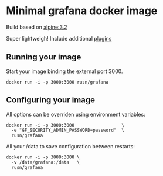 # Minimal grafana docker image

Build based on [alpine:3.2](https://registry.hub.docker.com/_/alpine/)

Super lightweigh!
Include additional [plugins](https://github.com/grafana/grafana-plugins)

## Running your image

Start your image binding the external port 3000.

```
docker run -i -p 3000:3000 rusn/grafana
```

## Configuring your image

All options can be overriden using environment variables:

```
docker run -i -p 3000:3000                  \
  -e "GF_SECURITY_ADMIN_PASSWORD=password"  \
  rusn/grafana
```

All your /data to save configuration between restarts:

```
docker run -i -p 3000:3000 \
  -v /data/grafana:/data   \
  rusn/grafana
```
